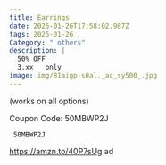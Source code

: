 ```yaml
---
title: Earrings
date: 2025-01-26T17:58:02.987Z
tags: 2025-01-26
Category: " others"
description: |
  50% OFF    
  3.xx   only 
image: img/81aigp-s0al._ac_sy500_.jpg
---
```

 (works on all options)   

<!--StartFragment-->

C﻿oupon Code: 50MBWP2J

<pre class="language-javascript"><code

class="language-javascript"> 50MBWP2J </code></pre>

<!--EndFragment-->

https://amzn.to/40P7sUg  ad
